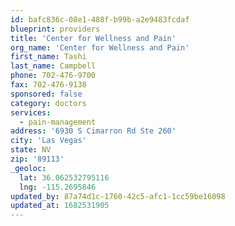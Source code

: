 ```yaml
---
id: bafc836c-08e1-488f-b99b-a2e9483fcdaf
blueprint: providers
title: 'Center for Wellness and Pain'
org_name: 'Center for Wellness and Pain'
first_name: Tashi
last_name: Campbell
phone: 702-476-9700
fax: 702-476-9138
sponsored: false
category: doctors
services:
  - pain-management
address: '6930 S Cimarron Rd Ste 260'
city: 'Las Vegas'
state: NV
zip: '89113'
_geoloc:
  lat: 36.062532795116
  lng: -115.2695846
updated_by: 87a74d1c-1760-42c5-afc1-1cc59be16098
updated_at: 1682531905
---
```

